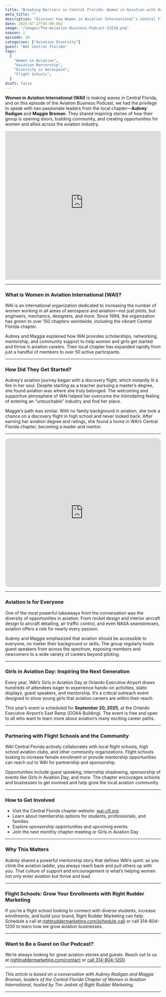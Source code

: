 ```yaml
---
title: "Breaking Barriers in Central Florida: Women in Aviation with Aubrey & Maggie"
meta_title: ""
description: "Discover how Women in Aviation International’s Central Florida chapter empowers women in aerospace through mentorship, outreach, and community events like Girls in Aviation Day. Learn how flight schools can partner and support diversity in aviation careers."
date: 2025-07-27T05:00:00Z
image: "/images/The-Aviation-Business-Podcast-S1E18.png"
season: 1
episode: 18
categories: ["Aviation Diversity"]
guest: "WAI Central Florida"
tags:
  [
    "Women in Aviation",
    "Aviation Mentorship",
    "Diversity in Aerospace",
    "Flight Schools",
  ]
draft: false
---
```


**Women in Aviation International (WAI)** is making waves in Central Florida, and on this episode of the Aviation Business Podcast, we had the privilege to speak with two passionate leaders from the local chapter—**Aubrey Radigan** and **Maggie Broman**. They shared inspiring stories of how their group is opening doors, building community, and creating opportunities for women and allies across the aviation industry.

<iframe width="100%" height="480" src="https://www.youtube-nocookie.com/embed/aaRxhEG4yYo?si=-1UMPUgcGuI8dk3h" title="YouTube video player" frameborder="0" allow="accelerometer; autoplay; clipboard-write; encrypted-media; gyroscope; picture-in-picture; web-share" referrerpolicy="strict-origin-when-cross-origin" allowfullscreen></iframe>

---

### What is Women in Aviation International (WAI)?

WAI is an international organization dedicated to increasing the number of women working in all areas of aerospace and aviation—not just pilots, but engineers, mechanics, designers, and more. Since 1994, the organization has grown to over 150 chapters worldwide, including the vibrant Central Florida chapter.

Aubrey and Maggie explained how WAI provides scholarships, networking, mentorship, and community support to help women and girls get started and thrive in aviation careers. Their local chapter has expanded rapidly from just a handful of members to over 50 active participants.

---

### How Did They Get Started?

Aubrey’s aviation journey began with a discovery flight, which instantly lit a fire in her soul. Despite starting as a teacher pursuing a master’s degree, she found aviation was where she truly belonged. The welcoming and supportive atmosphere of WAI helped her overcome the intimidating feeling of entering an “untouchable” industry and find her place.

Maggie’s path was similar. With no family background in aviation, she took a chance on a discovery flight in high school and never looked back. After earning her aviation degree and ratings, she found a home in WAI’s Central Florida chapter, becoming a leader and mentor.

---

<iframe data-testid="embed-iframe" style="border-radius:12px" src="https://open.spotify.com/embed/episode/7rtPvXQz4kRKu5DTX5ZalE/video?utm_source=generator" width="100%" height="480" frameBorder="0" allowfullscreen="" allow="autoplay; clipboard-write; encrypted-media; fullscreen; picture-in-picture" loading="lazy"></iframe>

---

### Aviation Is for Everyone

One of the most powerful takeaways from the conversation was the diversity of opportunities in aviation. From rocket design and interior aircraft design to aircraft detailing, air traffic control, and even NASA seamstresses, aviation offers a role for nearly every passion.

Aubrey and Maggie emphasized that aviation should be accessible to everyone, no matter their background or skills. The group regularly hosts guest speakers from across the spectrum, exposing members and newcomers to a wide variety of careers beyond piloting.

---

### Girls in Aviation Day: Inspiring the Next Generation

Every year, WAI’s Girls in Aviation Day at Orlando Executive Airport draws hundreds of attendees eager to experience hands-on activities, static displays, guest speakers, and mentorship. It’s a critical outreach event designed to show young girls that aviation careers are within their reach.

This year’s event is scheduled for **September 20, 2025**, at the Orlando Executive Airport’s East Ramp (GOAA Building). The event is free and open to all who want to learn more about aviation’s many exciting career paths.

---

### Partnering with Flight Schools and the Community

WAI Central Florida actively collaborates with local flight schools, high school aviation clubs, and other community organizations. Flight schools looking to increase female enrollment or provide mentorship opportunities can reach out to WAI for partnership and sponsorship.

Opportunities include guest speaking, internship shadowing, sponsorship of events like Girls in Aviation Day, and more. The chapter encourages schools and businesses to get involved and help grow the local aviation community.

---

### How to Get Involved

- Visit the Central Florida chapter website: [wai-cfl.org](https://www.wai-cfl.org)
- Learn about membership options for students, professionals, and families
- Explore sponsorship opportunities and upcoming events
- Join the next monthly chapter meeting or Girls in Aviation Day

---

### Why This Matters

Aubrey shared a powerful mentorship story that defines WAI’s spirit: as you climb the aviation ladder, you always reach back and pull others up with you. That culture of support and encouragement is what’s helping women not only enter aviation but thrive and lead.

---

### Flight Schools: Grow Your Enrollments with Right Rudder Marketing

If you’re a flight school looking to connect with diverse students, increase enrollments, and build your brand, Right Rudder Marketing can help. Schedule a call at [rightruddermarketing.com/schedule-call](https://rightruddermarketing.com/schedule-call) or call 314-804-1200 to learn how we grow aviation businesses.

---

### Want to Be a Guest on Our Podcast?

We’re always looking for great aviation stories and guests. Reach out to us at [rightruddermarketing.com/contact](https://rightruddermarketing.com/contact) or [call 314-804-1200](tel:314-804-1200).

---

_This article is based on a conversation with Aubrey Radigan and Maggie Broman, leaders of the Central Florida Chapter of Women in Aviation International, hosted by Tim Jedrek of Right Rudder Marketing._

---
